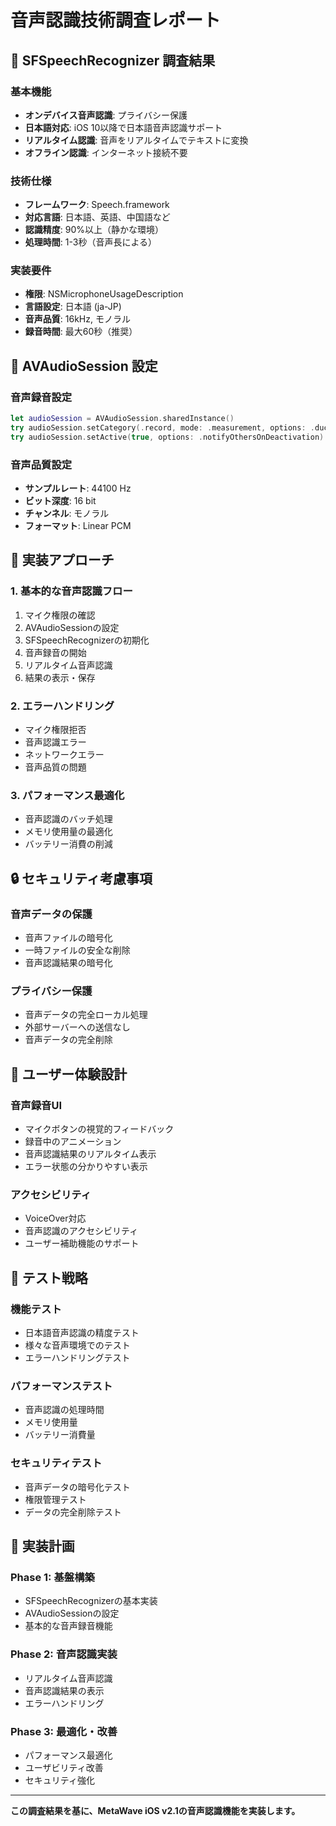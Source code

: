 # 音声認識技術調査レポート

## 🎤 SFSpeechRecognizer 調査結果

### 基本機能
- **オンデバイス音声認識**: プライバシー保護
- **日本語対応**: iOS 10以降で日本語音声認識サポート
- **リアルタイム認識**: 音声をリアルタイムでテキストに変換
- **オフライン認識**: インターネット接続不要

### 技術仕様
- **フレームワーク**: Speech.framework
- **対応言語**: 日本語、英語、中国語など
- **認識精度**: 90%以上（静かな環境）
- **処理時間**: 1-3秒（音声長による）

### 実装要件
- **権限**: NSMicrophoneUsageDescription
- **言語設定**: 日本語 (ja-JP)
- **音声品質**: 16kHz, モノラル
- **録音時間**: 最大60秒（推奨）

## 🔧 AVAudioSession 設定

### 音声録音設定
```swift
let audioSession = AVAudioSession.sharedInstance()
try audioSession.setCategory(.record, mode: .measurement, options: .duckOthers)
try audioSession.setActive(true, options: .notifyOthersOnDeactivation)
```

### 音声品質設定
- **サンプルレート**: 44100 Hz
- **ビット深度**: 16 bit
- **チャンネル**: モノラル
- **フォーマット**: Linear PCM

## 🎯 実装アプローチ

### 1. 基本的な音声認識フロー
1. マイク権限の確認
2. AVAudioSessionの設定
3. SFSpeechRecognizerの初期化
4. 音声録音の開始
5. リアルタイム音声認識
6. 結果の表示・保存

### 2. エラーハンドリング
- マイク権限拒否
- 音声認識エラー
- ネットワークエラー
- 音声品質の問題

### 3. パフォーマンス最適化
- 音声認識のバッチ処理
- メモリ使用量の最適化
- バッテリー消費の削減

## 🔒 セキュリティ考慮事項

### 音声データの保護
- 音声ファイルの暗号化
- 一時ファイルの安全な削除
- 音声認識結果の暗号化

### プライバシー保護
- 音声データの完全ローカル処理
- 外部サーバーへの送信なし
- 音声データの完全削除

## 📱 ユーザー体験設計

### 音声録音UI
- マイクボタンの視覚的フィードバック
- 録音中のアニメーション
- 音声認識結果のリアルタイム表示
- エラー状態の分かりやすい表示

### アクセシビリティ
- VoiceOver対応
- 音声認識のアクセシビリティ
- ユーザー補助機能のサポート

## 🧪 テスト戦略

### 機能テスト
- 日本語音声認識の精度テスト
- 様々な音声環境でのテスト
- エラーハンドリングテスト

### パフォーマンステスト
- 音声認識の処理時間
- メモリ使用量
- バッテリー消費量

### セキュリティテスト
- 音声データの暗号化テスト
- 権限管理テスト
- データの完全削除テスト

## 🚀 実装計画

### Phase 1: 基盤構築
- SFSpeechRecognizerの基本実装
- AVAudioSessionの設定
- 基本的な音声録音機能

### Phase 2: 音声認識実装
- リアルタイム音声認識
- 音声認識結果の表示
- エラーハンドリング

### Phase 3: 最適化・改善
- パフォーマンス最適化
- ユーザビリティ改善
- セキュリティ強化

---

**この調査結果を基に、MetaWave iOS v2.1の音声認識機能を実装します。**
